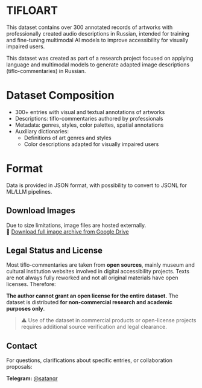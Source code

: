 # TIFLOART
This dataset contains over 300 annotated records of artworks with professionally created audio descriptions in Russian, intended for training and fine-tuning multimodal AI models to improve accessibility for visually impaired users.

This dataset was created as part of a research project focused on applying language and multimodal models to generate adapted image descriptions (tiflo-commentaries) in Russian.

# Dataset Composition

- 300+ entries with visual and textual annotations of artworks  
- Descriptions: tiflo-commentaries authored by professionals  
- Metadata: genres, styles, color palettes, spatial annotations  
- Auxiliary dictionaries:  
  - Definitions of art genres and styles  
  - Color descriptions adapted for visually impaired users  

# Format

Data is provided in JSON format, with possibility to convert to JSONL for ML/LLM pipelines.

## Download Images

Due to size limitations, image files are hosted externally.  
🔗 [Download full image archive from Google Drive](https://drive.google.com/link)

## Legal Status and License

Most tiflo-commentaries are taken from **open sources**, mainly museum and cultural institution websites involved in digital accessibility projects. Texts are not always fully reworked and not all original materials have open licenses. Therefore:

**The author cannot grant an open license for the entire dataset.** The dataset is distributed **for non-commercial research and academic purposes only**.

> ⚠️ Use of the dataset in commercial products or open-license projects requires additional source verification and legal clearance.

## Contact

For questions, clarifications about specific entries, or collaboration proposals:

**Telegram:** [@satanqr](https://t.me/satanqr)
